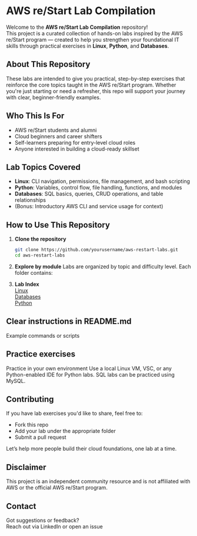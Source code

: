 # AWS re/Start Lab Compilation

Welcome to the **AWS re/Start Lab Compilation** repository!  
This project is a curated collection of hands-on labs inspired by the AWS re/Start program — created to help you strengthen your foundational IT skills through practical exercises in **Linux**, **Python**, and **Databases**.


## About This Repository

These labs are intended to give you practical, step-by-step exercises that reinforce the core topics taught in the AWS re/Start program. Whether you're just starting or need a refresher, this repo will support your journey with clear, beginner-friendly examples.


## Who This Is For

- AWS re/Start students and alumni
- Cloud beginners and career shifters
- Self-learners preparing for entry-level cloud roles
- Anyone interested in building a cloud-ready skillset

## Lab Topics Covered

- **Linux**: CLI navigation, permissions, file management, and bash scripting  
- **Python**: Variables, control flow, file handling, functions, and modules  
- **Databases**: SQL basics, queries, CRUD operations, and table relationships  
- (Bonus: Introductory AWS CLI and service usage for context)

## How to Use This Repository

1. **Clone the repository**
   ```bash
   git clone https://github.com/yourusername/aws-restart-labs.git
   cd aws-restart-labs

2. **Explore by module**
Labs are organized by topic and difficulty level. Each folder contains:

3. **Lab Index**  
[Linux](./Linux/README.md)  
[Databases](./Databases/README.md)  
[Python](./Python/README.md)


## Clear instructions in README.md  
Example commands or scripts

## Practice exercises

Practice in your own environment
Use a local Linux VM, VSC, or any Python-enabled IDE for Python labs. SQL labs can be practiced using MySQL.

## Contributing
If you have lab exercises you'd like to share, feel free to:
- Fork this repo
- Add your lab under the appropriate folder
- Submit a pull request

Let’s help more people build their cloud foundations, one lab at a time.

## Disclaimer
This project is an independent community resource and is not affiliated with AWS or the official AWS re/Start program.

## Contact
Got suggestions or feedback?  
Reach out via LinkedIn or open an issue